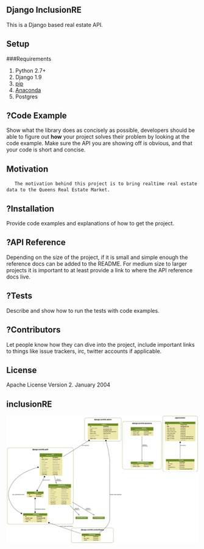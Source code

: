 ## Django InclusionRE

This is a Django based real estate API.

## Setup

###Requirements

1. Python 2.7+
2. Django 1.9
3. [pip](https://pip.pypa.io/en/stable/installing/)
4. [Anaconda](http://conda.pydata.org/docs/)
5. Postgres



## ?Code Example

Show what the library does as concisely as possible, developers should be able to figure out **how** your project solves their problem by looking at the code example. Make sure the API you are showing off is obvious, and that your code is short and concise.

## Motivation

       The motivation behind this project is to bring realtime real estate data to the Queens Real Estate Market.

## ?Installation

Provide code examples and explanations of how to get the project.

## ?API Reference

Depending on the size of the project, if it is small and simple enough the reference docs can be added to the README. For medium size to larger projects it is important to at least provide a link to where the API reference docs live.

## ?Tests

Describe and show how to run the tests with code examples.

## ?Contributors

Let people know how they can dive into the project, include important links to things like issue trackers, irc, twitter accounts if applicable.

## License

Apache License Version 2.  January 2004

## inclusionRE

![inclusionRE](project.png)

